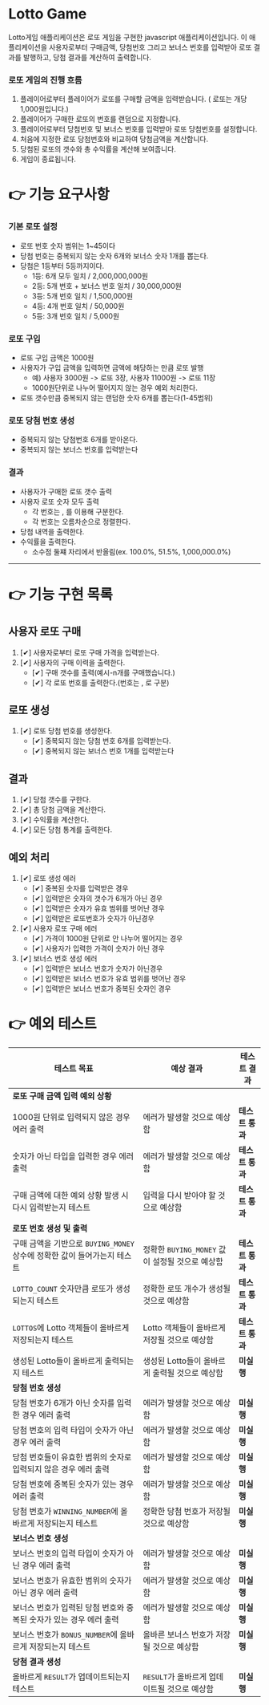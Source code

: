 # Lotto Game

Lotto게임 애플리케이션은 로또 게임을 구현한 javascript 애플리케이션입니다. 이 애플리케이션을 사용자로부터 구매금액, 당첨번호 그리고 보너스 번호를 입력받아 로또 결과를 발행하고, 당첨 결과를 계산하여 출력합니다.

### 로또 게임의 진행 흐름

1. 플레이어로부터 플레이어가 로또를 구매할 금액을 입력받습니다. ( 로또는 개당 1,000원입니다.)
2. 플레이어가 구매한 로또의 번호를 랜덤으로 지정합니다.
3. 플레이어로부터 당첨번호 및 보너스 번호를 입력받아 로또 당첨번호를 설정합니다.
4. 처음에 지정한 로또 당첨번호와 비교하여 당첨금액을 계산합니다.
5. 당첨된 로또의 갯수와 총 수익률을 계산해 보여줍니다.
6. 게임이 종료됩니다.

# 👉 기능 요구사항

### 기본 로또 설정

- 로또 번호 숫자 범위는 1~45이다
- 당첨 번호는 중복되지 않는 숫자 6개와 보너스 숫자 1개를 뽑는다.
- 당첨은 1등부터 5등까지이다.
  - 1등: 6개 모두 일치 / 2,000,000,000원
  - 2등: 5개 번호 + 보너스 번호 일치 / 30,000,000원
  - 3등: 5개 번호 일치 / 1,500,000원
  - 4등: 4개 번호 일치 / 50,000원
  - 5등: 3개 번호 일치 / 5,000원

### 로또 구입

- 로또 구입 금액은 1000원
- 사용자가 구입 금액을 입력하면 금액에 해당하는 만큼 로또 발행
  - 예) 사용자 3000원 -> 로또 3장, 사용자 11000원 -> 로또 11장
  - 1000원단위로 나누어 떨어지지 않는 경우 예외 처리한다.
- 로또 갯수만큼 중복되지 않는 랜덤한 숫자 6개를 뽑는다(1-45범위)

### 로또 당첨 번호 생성

- 중복되지 않는 당첨번호 6개를 받아온다.
- 중복되지 않는 보너스 번호를 입력받는다

### 결과

- 사용자가 구매한 로또 갯수 출력
- 사용자 로또 숫자 모두 출력
  - 각 번호는 , 를 이용해 구분한다.
  - 각 번호는 오름차순으로 정렬한다.
- 당첨 내역을 출력한다.
- 수익률을 출력한다.
  - 소수점 둘쨰 자리에서 반올림(ex. 100.0%, 51.5%, 1,000,000.0%)

---

# 👉 기능 구현 목록

## 사용자 로또 구매

1. [✔] 사용자로부터 로또 구매 가격을 입력받는다.
2. [✔] 사용자의 구매 이력을 출력한다.
   - [✔] 구매 갯수를 출력(예시-n개를 구매했습니다.)
   - [✔] 각 로또 번호를 출력한다.(번호는 , 로 구분)

## 로또 생성

1. [✔] 로또 당첨 번호를 생성한다.
   - [✔] 중복되지 않는 당첨 번호 6개를 입력받는다.
   - [✔] 중복되지 않는 보너스 번호 1개를 입력받는다

## 결과

1. [✔] 당첨 갯수를 구한다.
2. [✔] 총 당첨 금액을 계산한다.
3. [✔] 수익률을 계산한다.
4. [✔] 모든 당첨 통계를 출력한다.

## 예외 처리

1. [✔] 로또 생성 에러
   - [✔] 중복된 숫자를 입력받은 경우
   - [✔] 입력받은 숫자의 갯수가 6개가 아닌 경우
   - [✔] 입력받은 숫자가 유효 범위를 벗어난 경우
   - [✔] 입력받은 로또번호가 숫자가 아닌경우
2. [✔] 사용자 로또 구매 에러
   - [✔] 가격이 1000원 단위로 안 나누어 떨어지는 경우
   - [✔] 사용자가 입력한 가격이 숫자가 아닌 경우
3. [✔] 보너스 번호 생성 에러
   - [✔] 입력받은 보너스 번호가 숫자가 아닌경우
   - [✔] 입력받은 보너스 번호가 유효 범위를 벗어난 경우
   - [✔] 입력받은 보너스 번호가 중복된 숫자인 경우

# 👉 예외 테스트

| 테스트 목표                                                              | 예상 결과                                       | 테스트 결과     |
| ------------------------------------------------------------------------ | ----------------------------------------------- | --------------- |
| **로또 구매 금액 입력 예외 상황**                                        |                                                 |                 |
| 1000원 단위로 입력되지 않은 경우 에러 출력                               | 에러가 발생할 것으로 예상함                     | **테스트 통과** |
| 숫자가 아닌 타입을 입력한 경우 에러 출력                                 | 에러가 발생할 것으로 예상함                     | **테스트 통과** |
| 구매 금액에 대한 예외 상황 발생 시 다시 입력받는지 테스트                | 입력을 다시 받아야 할 것으로 예상함             | **테스트 통과** |
| **로또 번호 생성 및 출력**                                               |                                                 |                 |
| 구매 금액을 기반으로 `BUYING_MONEY` 상수에 정확한 값이 들어가는지 테스트 | 정확한 `BUYING_MONEY` 값이 설정될 것으로 예상함 | **테스트 통과** |
| `LOTTO_COUNT` 숫자만큼 로또가 생성되는지 테스트                          | 정확한 로또 개수가 생성될 것으로 예상함         | **테스트 통과** |
| `LOTTOS`에 Lotto 객체들이 올바르게 저장되는지 테스트                     | Lotto 객체들이 올바르게 저장될 것으로 예상함    | **테스트 통과** |
| 생성된 Lotto들이 올바르게 출력되는지 테스트                              | 생성된 Lotto들이 올바르게 출력될 것으로 예상함  | **미실행**      |
| **당첨 번호 생성**                                                       |                                                 |                 |
| 당첨 번호가 6개가 아닌 숫자를 입력한 경우 에러 출력                      | 에러가 발생할 것으로 예상함                     | **미실행**      |
| 당첨 번호의 입력 타입이 숫자가 아닌 경우 에러 출력                       | 에러가 발생할 것으로 예상함                     | **미실행**      |
| 당첨 번호들이 유효한 범위의 숫자로 입력되지 않은 경우 에러 출력          | 에러가 발생할 것으로 예상함                     | **미실행**      |
| 당첨 번호에 중복된 숫자가 있는 경우 에러 출력                            | 에러가 발생할 것으로 예상함                     | **미실행**      |
| 당첨 번호가 `WINNING_NUMBER`에 올바르게 저장되는지 테스트                | 정확한 당첨 번호가 저장될 것으로 예상함         | **미실행**      |
| **보너스 번호 생성**                                                     |                                                 |                 |
| 보너스 번호의 입력 타입이 숫자가 아닌 경우 에러 출력                     | 에러가 발생할 것으로 예상함                     | **미실행**      |
| 보너스 번호가 유효한 범위의 숫자가 아닌 경우 에러 출력                   | 에러가 발생할 것으로 예상함                     | **미실행**      |
| 보너스 번호가 입력된 당첨 번호와 중복된 숫자가 있는 경우 에러 출력       | 에러가 발생할 것으로 예상함                     | **미실행**      |
| 보너스 번호가 `BONUS_NUMBER`에 올바르게 저장되는지 테스트                | 올바른 보너스 번호가 저장될 것으로 예상함       | **미실행**      |
| **당첨 결과 생성**                                                       |                                                 |                 |
| 올바르게 `RESULT`가 업데이트되는지 테스트                                | `RESULT`가 올바르게 업데이트될 것으로 예상함    | **미실행**      |
